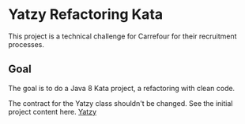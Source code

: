 # Yatzy Refactoring Kata

This project is a technical challenge for Carrefour for their recruitment processes.

## Goal

The goal is to do a Java 8 Kata project, a refactoring with clean code.

The contract for the Yatzy class shouldn't be changed.
See the initial project content here. [Yatzy](https://github.com/emilybache/Yatzy-Refactoring-Kata)
